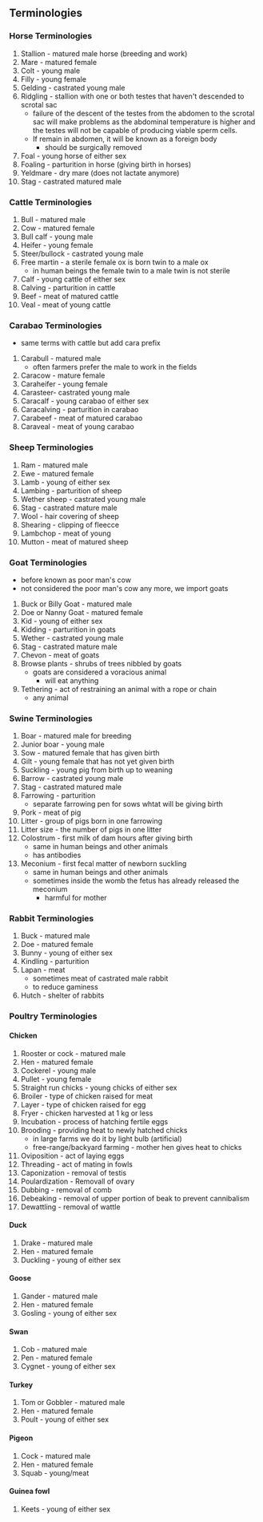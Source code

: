 ## Terminologies
### Horse Terminologies
1. Stallion - matured male horse (breeding and work)
2. Mare - matured female
3. Colt - young male
4. Filly - young female
5. Gelding - castrated young male
6. Ridgling - stallion with one or both testes that haven't descended to scrotal sac
	- failure of the descent of the testes from the abdomen to the scrotal sac will make problems as the abdominal temperature is higher and the testes will not be capable of producing viable sperm cells. 
	- If remain in abdomen, it will be known as a foreign body
		- should be surgically removed
7. Foal - young horse of either sex
8. Foaling - parturition in horse (giving birth in horses)
9. Yeldmare - dry mare (does not lactate anymore)
10. Stag - castrated matured male

### Cattle Terminologies
1. Bull - matured male
2. Cow - matured female
3. Bull calf - young male
4. Heifer - young female
5. Steer/bullock - castrated young male
6. Free martin - a sterile female ox is born twin to a male ox
	- in human beings the female twin to a male twin is not sterile
7. Calf - young cattle of either sex
8. Calving - parturition in cattle
9. Beef - meat of matured cattle
10. Veal - meat of young cattle

### Carabao Terminologies
- same terms with cattle but add cara prefix
1. Carabull - matured male
	- often farmers prefer the male to work in the fields
2. Caracow - mature female
3. Caraheifer - young female
4. Carasteer- castrated young male
5. Caracalf - young carabao of either sex
6. Caracalving - parturition in carabao
7. Carabeef - meat of matured carabao
8. Caraveal - meat of young carabao

### Sheep Terminologies
1. Ram - matured male
2. Ewe - matured female
3. Lamb - young of either sex
4. Lambing - parturition of sheep
5. Wether sheep - castrated young male
6. Stag - castrated mature male
7. Wool - hair covering of sheep
8. Shearing - clipping of fleecce
9. Lambchop - meat of young
10. Mutton - meat of matured sheep

### Goat Terminologies
- before known as poor man's cow
- not considered the poor man's cow any more, we import goats

1. Buck or Billy Goat - matured male 
2. Doe or Nanny Goat - matured female
3. Kid - young of either sex
4. Kidding - parturition in goats
5. Wether - castrated young male
6. Stag - castrated mature male
7. Chevon - meat of goats
8. Browse plants - shrubs of trees nibbled by goats
	- goats are considered a voracious animal
		- will eat anything
9. Tethering - act of restraining an animal with a rope or chain
	- any animal

### Swine Terminologies
1. Boar - matured male for breeding
2. Junior boar - young male
3. Sow - matured female that has given birth
4. Gilt - young female that has not yet given birth
5. Suckling - young pig from birth up to weaning
6. Barrow - castrated young male
7. Stag - castrated matured male
8. Farrowing - parturition
	- separate farrowing pen for sows whtat will be giving birth
9. Pork - meat of pig
10. Litter - group of pigs born in one farrowing
11. Litter size - the number of pigs in one litter
12. Colostrum - first milk of dam hours after giving birth
	- same in human beings and other animals
	- has antibodies
13. Meconium - first fecal matter of newborn suckling
	- same in human beings and other animals
	- sometimes inside the womb the fetus has already released the meconium
		- harmful for mother

### Rabbit Terminologies
1. Buck - matured male
2. Doe - matured female
3. Bunny - young of either sex
4. Kindling - parturition
5. Lapan - meat
	- sometimes meat of castrated male rabbit
	- to reduce gaminess
6. Hutch - shelter of rabbits

### Poultry Terminologies
#### Chicken
1. Rooster or cock - matured male
2. Hen - matured female
3. Cockerel - young male
4. Pullet - young female
5. Straight run chicks - young chicks of either sex
6. Broiler - type of chicken raised for meat
7. Layer - type of chicken raised for egg
8. Fryer - chicken harvested at 1 kg or less
9. Incubation - process of hatching fertile eggs
10. Brooding - providing heat to newly hatched chicks
	- in large farms we do it by light bulb (artificial)
	- free-range/backyard farming - mother hen gives heat to chicks
11. Oviposition - act of laying eggs
12. Threading - act of mating in fowls
13. Caponization - removal of testis
14. Poulardization - Removall of ovary
15. Dubbing - removal of comb
16. Debeaking - removal of upper portion of beak to prevent cannibalism
17. Dewattling - removal of wattle

#### Duck 
1. Drake - matured male
2. Hen - matured female
3. Duckling - young of either sex

#### Goose
1. Gander - matured male
2. Hen - matured female
3. Gosling - young of either sex

#### Swan
1. Cob - matured male
2. Pen - matured female
3. Cygnet - young of either sex

#### Turkey
1. Tom or Gobbler - matured male
2. Hen - matured female
3. Poult - young of either sex

#### Pigeon
1. Cock - matured male
2. Hen - matured female
3. Squab - young/meat

#### Guinea fowl
1. Keets - young of either sex
